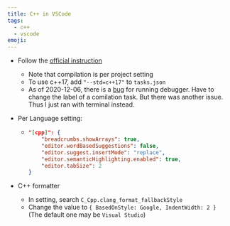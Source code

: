 ```yaml
---
title: C++ in VSCode
tags:
  - c++
  - vscode
emoji:
---
```


- Follow the [official instruction](https://code.visualstudio.com/docs/cpp/config-clang-mac)

  - Note that compilation is per project setting
  - To use c++17, add `"--std=c++17"` to `tasks.json`
  - As of 2020-12-06, there is a [bug](https://github.com/JacksonKearl/testissues/issues/16845) for running debugger. Have to change the label of a comilation task. But there was another issue. Thus I just ran with terminal instead.

- Per Language setting:

  - ```json
    "[cpp]": {
        "breadcrumbs.showArrays": true,
        "editor.wordBasedSuggestions": false,
        "editor.suggest.insertMode": "replace",
        "editor.semanticHighlighting.enabled": true,
        "editor.tabSize": 2
    }
    ```

- C++ formatter
  - In setting, search `C_Cpp.clang_format_fallbackStyle`
  - Change the value to `{ BasedOnStyle: Google, IndentWidth: 2 }` (The default one may be `Visual Studio`)